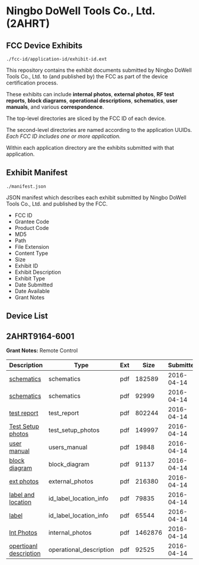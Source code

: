 # Ningbo DoWell Tools Co., Ltd. (2AHRT)
## FCC Device Exhibits

```
./fcc-id/application-id/exhibit-id.ext
```

This repository contains the exhibit documents submitted by Ningbo DoWell Tools Co., Ltd. to (and published by) the FCC as part of the device certification process.

These exhibits can include **internal photos**, **external photos**, **RF test reports**, **block diagrams**, **operational descriptions**, **schematics**, **user manuals**, and various **correspondence**.

The top-level directories are sliced by the FCC ID of each device.

The second-level directories are named according to the application UUIDs. *Each FCC ID includes one or more application.*

Within each application directory are the exhibits submitted with that application. 

## Exhibit Manifest

```
./manifest.json
```

JSON manifest which describes each exhibit submitted by Ningbo DoWell Tools Co., Ltd. and published by the FCC.

- FCC ID
- Grantee Code
- Product Code
- MD5
- Path
- File Extension
- Content Type
- Size
- Exhibit ID
- Exhibit Description
- Exhibit Type
- Date Submitted
- Date Available
- Grant Notes

## Device List
## 2AHRT9164-6001
**Grant Notes:** Remote Control

| Description | Type | Ext | Size | Submitted | Available |
| ----------- | ---- | --- | ---- | --------- | --------- |
| [schematics](2AHRT9164-6001/65ec84977d4cd134e8e34388b5cc8d0c/2958853.pdf) | schematics | pdf | 182589 | 2016-04-14 | 2016-04-14 |
| [schematics](2AHRT9164-6001/65ec84977d4cd134e8e34388b5cc8d0c/2958854.pdf) | schematics | pdf | 92999 | 2016-04-14 | 2016-04-14 |
| [test report](2AHRT9164-6001/65ec84977d4cd134e8e34388b5cc8d0c/2958856.pdf) | test_report | pdf | 802244 | 2016-04-14 | 2016-04-14 |
| [Test Setup photos](2AHRT9164-6001/65ec84977d4cd134e8e34388b5cc8d0c/2958855.pdf) | test_setup_photos | pdf | 149997 | 2016-04-14 | 2016-04-14 |
| [user manual](2AHRT9164-6001/65ec84977d4cd134e8e34388b5cc8d0c/2958857.pdf) | users_manual | pdf | 19848 | 2016-04-14 | 2016-04-14 |
| [block diagram](2AHRT9164-6001/65ec84977d4cd134e8e34388b5cc8d0c/2958847.pdf) | block_diagram | pdf | 91137 | 2016-04-14 | 2016-04-14 |
| [ext photos](2AHRT9164-6001/65ec84977d4cd134e8e34388b5cc8d0c/2958848.pdf) | external_photos | pdf | 216380 | 2016-04-14 | 2016-04-14 |
| [label and location](2AHRT9164-6001/65ec84977d4cd134e8e34388b5cc8d0c/2958850.pdf) | id_label_location_info | pdf | 79835 | 2016-04-14 | 2016-04-14 |
| [label](2AHRT9164-6001/65ec84977d4cd134e8e34388b5cc8d0c/2958851.pdf) | id_label_location_info | pdf | 65544 | 2016-04-14 | 2016-04-14 |
| [Int Photos](2AHRT9164-6001/65ec84977d4cd134e8e34388b5cc8d0c/2958849.pdf) | internal_photos | pdf | 1462876 | 2016-04-14 | 2016-04-14 |
| [opertioanl description](2AHRT9164-6001/65ec84977d4cd134e8e34388b5cc8d0c/2958852.pdf) | operational_description | pdf | 92525 | 2016-04-14 | 2016-04-14 |
